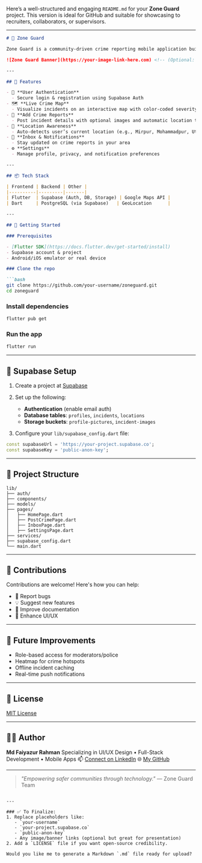 Here’s a well-structured and engaging `README.md` for your **Zone Guard** project. This version is ideal for GitHub and suitable for showcasing to recruiters, collaborators, or supervisors.

---

````markdown
# 🚨 Zone Guard

Zone Guard is a community-driven crime reporting mobile application built with **Flutter** and powered by **Supabase**. It enables users to stay informed, report incidents, and contribute to safer neighborhoods through real-time location-based crime data.

![Zone Guard Banner](https://your-image-link-here.com) <!-- (Optional: Add a cool banner) -->

---

## 📱 Features

- 🔐 **User Authentication**
  - Secure login & registration using Supabase Auth
- 🗺️ **Live Crime Map**
  - Visualize incidents on an interactive map with color-coded severity
- 📝 **Add Crime Reports**
  - Post incident details with optional images and automatic location tagging
- 📍 **Location Awareness**
  - Auto-detects user’s current location (e.g., Mirpur, Mohammadpur, Uttara)
- 📨 **Inbox & Notifications**
  - Stay updated on crime reports in your area
- ⚙️ **Settings**
  - Manage profile, privacy, and notification preferences

---

## 📦 Tech Stack

| Frontend | Backend | Other |
|----------|---------|-------|
| Flutter  | Supabase (Auth, DB, Storage) | Google Maps API |
| Dart     | PostgreSQL (via Supabase)   | GeoLocation      |

---

## 🚀 Getting Started

### Prerequisites

- [Flutter SDK](https://docs.flutter.dev/get-started/install)
- Supabase account & project
- Android/iOS emulator or real device

### Clone the repo

```bash
git clone https://github.com/your-username/zoneguard.git
cd zoneguard
````

### Install dependencies

```bash
flutter pub get
```

### Run the app

```bash
flutter run
```

---

## 🔐 Supabase Setup

1. Create a project at [Supabase](https://supabase.com)
2. Set up the following:

   * **Authentication** (enable email auth)
   * **Database tables**: `profiles`, `incidents`, `locations`
   * **Storage buckets**: `profile-pictures`, `incident-images`
3. Configure your `lib/supabase_config.dart` file:

```dart
const supabaseUrl = 'https://your-project.supabase.co';
const supabaseKey = 'public-anon-key';
```

---

## 📁 Project Structure

```
lib/
├── auth/
├── components/
├── models/
├── pages/
│   ├── HomePage.dart
│   ├── PostCrimePage.dart
│   ├── InboxPage.dart
│   ├── SettingsPage.dart
├── services/
├── supabase_config.dart
└── main.dart
```

---

## 🤝 Contributions

Contributions are welcome! Here's how you can help:

* 🐞 Report bugs
* 💡 Suggest new features
* 📄 Improve documentation
* 📱 Enhance UI/UX

---

## 🧠 Future Improvements

* Role-based access for moderators/police
* Heatmap for crime hotspots
* Offline incident caching
* Real-time push notifications

---

## 📜 License

[MIT License](LICENSE)

---

## 🙋‍♂️ Author

**Md Faiyazur Rahman**
Specializing in UI/UX Design • Full-Stack Development • Mobile Apps
📫 [Connect on LinkedIn](https://linkedin.com/in/your-profile)
🌐 [My GitHub](https://github.com/your-username)

---

> *"Empowering safer communities through technology."*
> — Zone Guard Team

```

---

### ✅ To Finalize:
1. Replace placeholders like:
   - `your-username`
   - `your-project.supabase.co`
   - `public-anon-key`
   - Any image/banner links (optional but great for presentation)
2. Add a `LICENSE` file if you want open-source credibility.

Would you like me to generate a Markdown `.md` file ready for upload?
```
